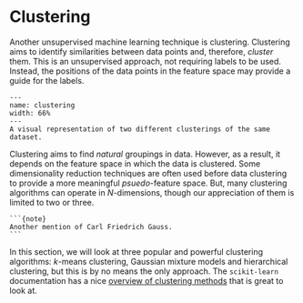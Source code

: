 # Clustering

Another unsupervised machine learning technique is clustering. 
Clustering aims to identify similarities between data points and, therefore, *cluster* them. 
This is an unsupervised approach, not requiring labels to be used.
Instead, the positions of the data points in the feature space may provide a guide for the labels. 

```{figure} ../images/clustering.png
---
name: clustering
width: 66%
---
A visual representation of two different clusterings of the same dataset.
```

Clustering aims to find *natural* groupings in data. 
However, as a result, it depends on the feature space in which the data is clustered.
Some dimensionality reduction techniques are often used before data clustering to provide a more meaningful *psuedo*-feature space.
But, many clustering algorithms can operate in *N*-dimensions, though our appreciation of them is limited to two or three. 

````{margin}
```{note}
Another mention of Carl Friedrich Gauss.
```
````
In this section, we will look at three popular and powerful clustering algorithms: *k*-means clustering, Gaussian mixture models and hierarchical clustering, but this is by no means the only approach.
The `scikit-learn` documentation has a nice [overview of clustering methods](https://scikit-learn.org/1.5/modules/clustering.html#overview-of-clustering-methods) that is great to look at.